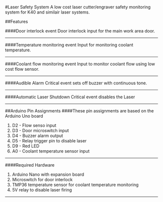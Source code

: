#Laser Safety System
A low cost laser cutter/engraver safety monitoring system for K40 and similair laser systems.

##Features

####Door interlock event
Door interlock input for the main work area door.
***
####Temperature monitoring event
Input for monitoring coolant temperature.
***
####Coolant flow monitoring event
Input to monitor coolant flow using low cost flow sensor.
***
####Audible Alarm
Critical event sets off buzzer with continuous tone.
***

####Automatic Laser Shutdown
Critical event disables the Laser
***
##Arduino Pin Assignments
####These pin assignments are based on the Arduino Uno board
  1. D2 - Flow senso input
  2. D3 - Door microswitch input
  3. D4 - Buzzer alarm output
  4. D5 - Relay trigger pin to disable laser
  5. D9 - Red LED
  6. A0 - Coolant temperature sensor input

***
####Required Hardware
  1. Arduino Nano with expansion board
  2. Microswitch for door interlock
  3. TMP36 temperature sensor for coolant temperature monitoring
  4. 5V relay to disable laser firing

***
